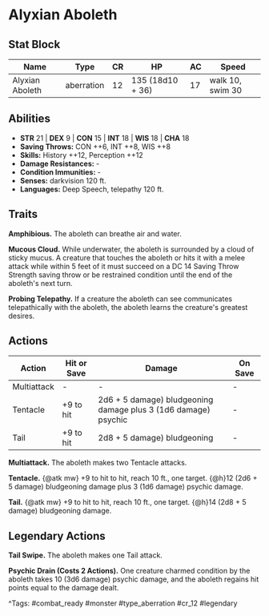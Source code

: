 # Alyxian Aboleth

## Stat Block

| Name | Type | CR | HP | AC | Speed |
|------|------|----|----|----|-------|
| Alyxian Aboleth | aberration | 12 | 135 (18d10 + 36) | 17 | walk 10, swim 30 |

## Abilities

- **STR** 21 | **DEX** 9 | **CON** 15 | **INT** 18 | **WIS** 18 | **CHA** 18
- **Saving Throws:** CON ++6, INT ++8, WIS ++8  
- **Skills:** History ++12, Perception ++12  
- **Damage Resistances:** -  
- **Condition Immunities:** -  
- **Senses:** darkvision 120 ft.  
- **Languages:** Deep Speech, telepathy 120 ft.

## Traits

**Amphibious.** The aboleth can breathe air and water.

**Mucous Cloud.** While underwater, the aboleth is surrounded by a cloud of sticky mucus. A creature that touches the aboleth or hits it with a melee attack while within 5 feet of it must succeed on a DC 14 Saving Throw Strength saving throw or be restrained condition until the end of the aboleth's next turn.

**Probing Telepathy.** If a creature the aboleth can see communicates telepathically with the aboleth, the aboleth learns the creature's greatest desires.


## Actions

| Action | Hit or Save | Damage | On Save |
|--------|--------------|--------|----------|
| Multiattack | - | - | - |
| Tentacle | +9 to hit | 2d6 + 5 damage) bludgeoning damage plus 3 (1d6 damage) psychic | - |
| Tail | +9 to hit | 2d8 + 5 damage) bludgeoning | - |

**Multiattack.** The aboleth makes two Tentacle attacks.

**Tentacle.** {@atk mw} +9 to hit to hit, reach 10 ft., one target. {@h}12 (2d6 + 5 damage) bludgeoning damage plus 3 (1d6 damage) psychic damage.

**Tail.** {@atk mw} +9 to hit to hit, reach 10 ft., one target. {@h}14 (2d8 + 5 damage) bludgeoning damage.

## Legendary Actions

**Tail Swipe.** The aboleth makes one Tail attack.

**Psychic Drain (Costs 2 Actions).** One creature charmed condition by the aboleth takes 10 (3d6 damage) psychic damage, and the aboleth regains hit points equal to the damage dealt.



^Tags: #combat_ready #monster #type_aberration #cr_12 #legendary